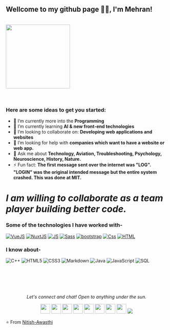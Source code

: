 ### <h2>Wellcome to my github page 🙏🏻, I'm Mehran!
  </br>


<img align="" src="https://media.giphy.com/media/jRf5fsn8G6YaogAWxn/giphy.gif" width="200" height="200"/>
</br></br></br>

###  Here are some ideas to get you started:</br>

- 🔭 I’m currently more into the **Programming**
- 🌱 I’m currently learning **AI & new front-end technologies**
- 👯 I’m looking to collaborate on: **Developing web applications and websites**
- 🤔 I’m looking for help with **companies which want to have a website or web app.**
- 💬 Ask me about **Technology, Aviation, Troubleshooting, Psychology, Neuroscience, History, Nature.**
- ⚡ Fun fact: **The first message sent over the internet was "LOG". "LOGIN" was the original intended message but the entire system crashed. This was done at MIT.**

# *I am willing to collaborate as a team player building better code.*


### Some of the technologies I have worked with-</br>
[![VueJS](https://www.linkpicture.com/q/file_type_vue_icon_130078.png)](https://www.linkpicture.com/view.php?img=LPic63efb22c3b4b31408300260)
[![NuxtJS](https://www.linkpicture.com/q/file_type_nuxt_icon_130293-2.png)](https://www.linkpicture.com/view.php?img=LPic63efb13dd93d01178202359)
[![JS](https://www.linkpicture.com/q/file_type_light_js_icon_130458.png)](https://www.linkpicture.com/view.php?img=LPic63efb2e392e21709386342)
[![Sass](https://www.linkpicture.com/q/file_type_sass_icon_130182.png)](https://www.linkpicture.com/view.php?img=LPic63efb2783f67e638512711)
[![bootstrap](https://www.linkpicture.com/q/bootstrap_plain_logo_icon_146619.png)](https://www.linkpicture.com/view.php?img=LPic63efb445718451511110434)
[![Css](https://www.linkpicture.com/q/file_type_css_icon_130661.png)](https://www.linkpicture.com/view.php?img=LPic63efb51931b36149640949)
[![HTML](https://www.linkpicture.com/q/file_type_html_icon_130541.png)](https://www.linkpicture.com/view.php?img=LPic63efb4e0d929d1195913754)


### I know about- </br>

![C++](https://img.shields.io/badge/-C++-000000?style=for-the-badge&logo=R%2B%2B&logoColor=00599C)
![HTML5](https://img.shields.io/badge/-HTML5-000000?style=for-the-badge&logo=HTML5)
![CSS3](https://img.shields.io/badge/-CSS3-000000?style=for-the-badge&logo=CSS3)
![Markdown](http://img.shields.io/badge/-Markdown-000000?style=for-the-badge&logo=Markdown&logoColor=magenta)
![Java](https://img.shields.io/badge/-Java-000000?style=for-the-badge&logo=Java&logoColor=007396)
![JavaScript](https://img.shields.io/badge/-JavaScript-000000?style=for-the-badge&logo=javascript)
![SQL](https://img.shields.io/badge/-SQL-000000?style=for-the-badge&logo=MySQL)


</br></br></br></br>


<p align="center">
  <i>Let's connect and chat! Open to anything under the sun.</i>

  <p align="center">
    <a href="https://twitter.com/naimish860" alt="Twitter"><img src="https://github.com/nitish-awasthi/nitish-awasthi/blob/master/twitter.png" height="30" width="30"></a>     
    <a href="https://www.linkedin.com/in/anitish/" alt="Linkedin"><img src="https://github.com/nitish-awasthi/nitish-awasthi/blob/master/174857.png" height="30" width="30"></a>
  <a href="https://www.facebook.com/naimish.awasthi.98" alt="Facebook"><img src="https://github.com/nitish-awasthi/nitish-awasthi/blob/master/1024px-Facebook_Logo_(2019).png" height="30" width="30"></a>
  <a href="https://www.instagram.com/meenitish" alt="Facebook"><img src="https://github.com/nitish-awasthi/nitish-awasthi/blob/master/instagram-logo-png-transparent-background-hd-3.png" height="30" width="30"></a>
  <a href="https://www.dev.to/nitishawasthi" alt="dev.to"><img src="https://github.com/nitish-awasthi/nitish-awasthi/blob/master/download.png" height="30" width="30"></a>
  <a href="https://fosstodon.org/@nitishawasthi" alt="mastodon"><img src="https://github.com/nitish-awasthi/nitish-awasthi/blob/master/1200px-Mastodon_Logotype_(Simple).svg.png" height="30" width="30"></a>
  <a href="https://codechef.com/anitish_225" alt="Codechef"><img src="https://github.com/nitish-awasthi/nitish-awasthi/blob/master/c5d9fc1e18bcf039f464c2ab6cfb3eb6.jpg" height="30" width="30"></a>
    <a href="mailto:anitish.225@gmail.com" alt="Contact me"><img src="https://github.com/nitish-awasthi/nitish-awasthi/blob/master/gmail-512.webp" height="30" width="30"></a>
    <a href="https://nitishawasthi.com" alt="My site"><img src="https://raw.githubusercontent.com/jayehernandez/jayehernandez/3f5402efef9a0ae89211a6e04609558e862ca616/readme/external-link-line.svg"></a>
  </p>

⭐️ From [Nitish-Awasthi](https://github.com/Nitish-Awasthi)
